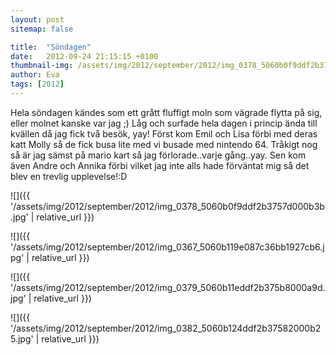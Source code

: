 ```yaml
---
layout: post
sitemap: false

title:  "Söndagen"
date:   2012-09-24 21:15:15 +0100
thumbnail-img: /assets/img/2012/september/2012/img_0378_5060b0f9ddf2b3757d000b3b.jpg
author: Eva
tags: [2012]
---
```


Hela söndagen kändes som ett grått fluffigt moln som vägrade flytta på sig, eller molnet kanske var jag ;) Låg och surfade hela dagen i princip ända till kvällen då jag fick två besök, yay! Först kom Emil och Lisa förbi med deras katt Molly så de fick busa lite med vi busade med nintendo 64. Tråkigt nog så är jag sämst på mario kart så jag förlorade..varje gång..yay. Sen kom även Andre och Annika förbi vilket jag inte alls hade förväntat mig så det blev en trevlig upplevelse!:D

![]({{ '/assets/img/2012/september/2012/img_0378_5060b0f9ddf2b3757d000b3b.jpg'  | relative_url }})

![]({{ '/assets/img/2012/september/2012/img_0367_5060b119e087c36bb1927cb6.jpg'  | relative_url }})

![]({{ '/assets/img/2012/september/2012/img_0379_5060b11eddf2b375b8000a9d.jpg'  | relative_url }})

![]({{ '/assets/img/2012/september/2012/img_0382_5060b124ddf2b37582000b25.jpg'  | relative_url }})

